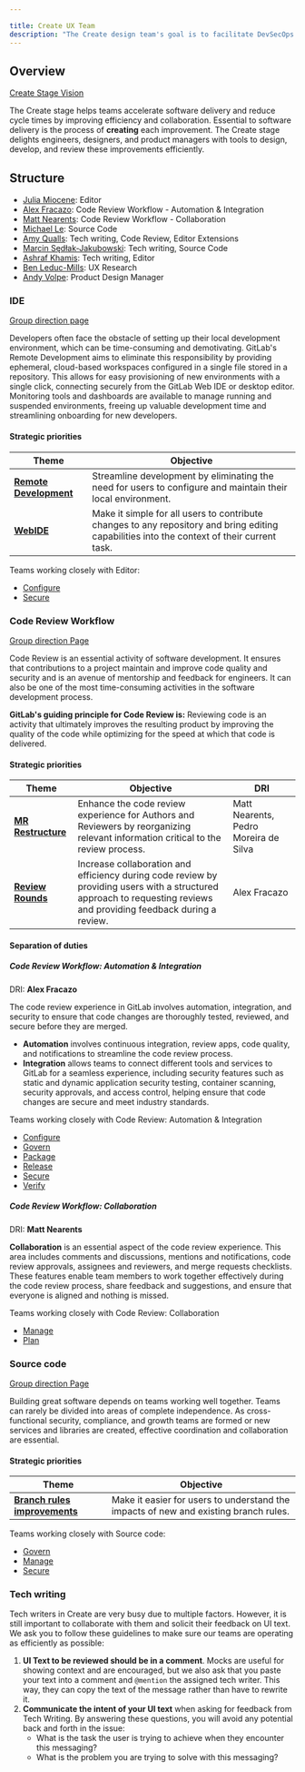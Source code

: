 ```yaml
---

title: Create UX Team
description: "The Create design team's goal is to facilitate DevSecOps processes across the entire software delivery workflow"
---
```








## Overview

[Create Stage Vision](https://about.gitlab.com/direction/create/)

The Create stage helps teams accelerate software delivery and reduce cycle times by improving efficiency and collaboration. Essential to software delivery is the process of **creating** each improvement. The Create stage delights engineers, designers, and product managers with tools to design, develop, and review these improvements efficiently.

## Structure

<!--Briefly the team and the stage:groups they report to -->

- [Julia Miocene](/handbook/company/team/#jmiocene): Editor
- [Alex Fracazo](/handbook/company/team/#afracazo): Code Review Workflow - Automation & Integration
- [Matt Nearents](/handbook/company/team/#mnearents): Code Review Workflow - Collaboration
- [Michael Le](/handbook/company/team/#mle): Source Code
- [Amy Qualls](/handbook/company/team/#aqualls): Tech writing, Code Review, Editor Extensions
- [Marcin Sędłak-Jakubowski](/handbook/company/team/#msedlakjakubowski): Tech writing, Source Code
- [Ashraf Khamis](/handbook/company/team/#ashrafkhamis): Tech writing, Editor
- [Ben Leduc-Mills](/handbook/company/team/#leducmills): UX Research
- [Andy Volpe](/handbook/company/team/#andyvolpe): Product Design Manager

<!-- Summarize what each group is currently focused on

## {Group}

[Group direction page}(link)

### Strategic priorities

{Priority Category} | {Link}

**Objective**: {Summarize the objective from the user benefit point of view}

-->

### IDE

[Group direction page](https://about.gitlab.com/direction/create/ide/)

Developers often face the obstacle of setting up their local development environment, which can be time-consuming and demotivating. GitLab's Remote Development aims to eliminate this responsibility by providing ephemeral, cloud-based workspaces configured in a single file stored in a repository. This allows for easy provisioning of new environments with a single click, connecting securely from the GitLab Web IDE or desktop editor. Monitoring tools and dashboards are available to manage running and suspended environments, freeing up valuable development time and streamlining onboarding for new developers.

#### Strategic priorities

| Theme | Objective |
| --- | --- |
| [**Remote Development**](https://gitlab.com/groups/gitlab-org/-/epics/9881) | Streamline development by eliminating the need for users to configure and maintain their local environment. |
|  [**WebIDE**](https://gitlab.com/groups/gitlab-org/-/epics/7683) | Make it simple for all users to contribute changes to any repository and bring editing capabilities into the context of their current task. |

Teams working closely with Editor:

- [Configure](/handbook/product/categories/#configure-stage)
- [Secure](/handbook/product/categories/#secure-stage)

### Code Review Workflow

[Group direction Page](https://about.gitlab.com/direction/create/code_review_workflow/)

Code Review is an essential activity of software development. It ensures that contributions to a project maintain and improve code quality and security and is an avenue of mentorship and feedback for engineers. It can also be one of the most time-consuming activities in the software development process.

**GitLab's guiding principle for Code Review is:** Reviewing code is an activity that ultimately improves the resulting product by improving the quality of the code while optimizing for the speed at which that code is delivered.

#### Strategic priorities

| Theme | Objective | DRI |
| --- | --- | --- |
| [**MR Restructure**](https://gitlab.com/groups/gitlab-org/-/epics/5038) | Enhance the code review experience for Authors and Reviewers by reorganizing relevant information critical to the review process. | Matt Nearents, Pedro Moreira de Silva |
| [**Review Rounds**](https://gitlab.com/groups/gitlab-org/-/epics/9577) | Increase collaboration and efficiency during code review by providing users with a structured approach to requesting reviews and providing feedback during a review. | Alex Fracazo |

#### Separation of duties

##### Code Review Workflow: **Automation & Integration**

DRI: **Alex Fracazo**

The code review experience in GitLab involves automation, integration, and security to ensure that code changes are thoroughly tested, reviewed, and secure before they are merged.

- **Automation** involves continuous integration, review apps, code quality, and notifications to streamline the code review process.
- **Integration** allows teams to connect different tools and services to GitLab for a seamless experience, including security features such as static and dynamic application security testing, container scanning, security approvals, and access control, helping ensure that code changes are secure and meet industry standards.

Teams working closely with Code Review: Automation & Integration

- [Configure](/handbook/product/categories/#configure-stage)
- [Govern](/handbook/product/categories/#govern-stage)
- [Package](/handbook/product/categories/#package-stage)
- [Release](/handbook/product/categories/#release-stage)
- [Secure](/handbook/product/categories/#secure-stage)
- [Verify](/handbook/product/categories/#verify-stage)

##### Code Review Workflow: **Collaboration**

DRI: **Matt Nearents**

**Collaboration** is an essential aspect of the code review experience. This area includes comments and discussions, mentions and notifications, code review approvals, assignees and reviewers, and merge requests checklists. These features enable team members to work together effectively during the code review process, share feedback and suggestions, and ensure that everyone is aligned and nothing is missed.

Teams working closely with Code Review: Collaboration

- [Manage](/handbook/product/categories/#manage-stage)
- [Plan](/handbook/product/categories/#plan-stage)

### Source code

[Group direction Page](https://about.gitlab.com/direction/create/source_code_management/)

Building great software depends on teams working well together. Teams can rarely be divided into areas of complete independence. As cross-functional security, compliance, and growth teams are formed or new services and libraries are created, effective coordination and collaboration are essential.

#### Strategic priorities

| Theme | Objective |
| --- | --- |
| [**Branch rules improvements**](https://gitlab.com/gitlab-org/gitlab/-/issues/358209) | Make it easier for users to understand the impacts of new and existing branch rules. |

Teams working closely with Source code:

- [Govern](/handbook/product/categories/#govern-stage)
- [Manage](/handbook/product/categories/#manage-stage)
- [Secure](/handbook/product/categories/#secure-stage)

### Tech writing

Tech writers in Create are very busy due to multiple factors. However, it is still important to collaborate with them and solicit their feedback on UI text. We ask you to follow these guidelines to make sure our teams are operating as efficiently as possible:

1. **UI Text to be reviewed should be in a comment**. Mocks are useful for showing context and are encouraged, but we also ask that you paste your text into a comment and `@mention` the assigned tech writer. This way, they can copy the text of the message rather than have to rewrite it.
2. **Communicate the intent of your UI text** when asking for feedback from Tech Writing. By answering these questions, you will avoid any potential back and forth in the issue:
    - What is the task the user is trying to achieve when they encounter this messaging?
    - What is the problem you are trying to solve with this messaging?
